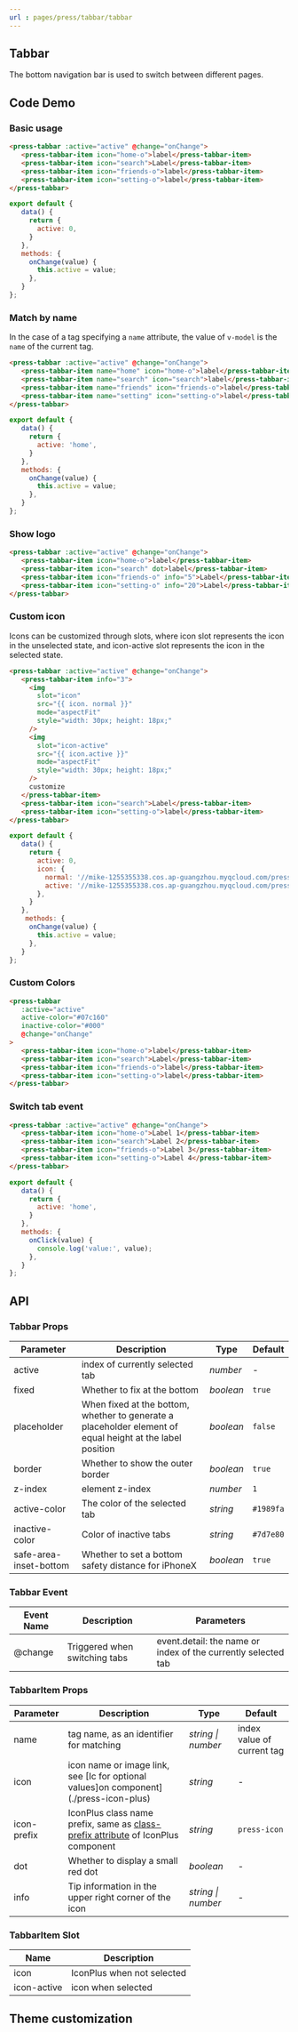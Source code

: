 ```yaml
---
url : pages/press/tabbar/tabbar
---
```


## Tabbar 

The bottom navigation bar is used to switch between different pages.



## Code Demo

### Basic usage

```html
<press-tabbar :active="active" @change="onChange">
   <press-tabbar-item icon="home-o">label</press-tabbar-item>
   <press-tabbar-item icon="search">Label</press-tabbar-item>
   <press-tabbar-item icon="friends-o">label</press-tabbar-item>
   <press-tabbar-item icon="setting-o">label</press-tabbar-item>
</press-tabbar>
```

```javascript
export default {
   data() {
     return {
       active: 0,
     }
   },
   methods: {
     onChange(value) {
       this.active = value;
     },
   }
};
```

### Match by name

In the case of a tag specifying a `name` attribute, the value of `v-model` is the `name` of the current tag.

```html
<press-tabbar :active="active" @change="onChange">
   <press-tabbar-item name="home" icon="home-o">label</press-tabbar-item>
   <press-tabbar-item name="search" icon="search">label</press-tabbar-item>
   <press-tabbar-item name="friends" icon="friends-o">label</press-tabbar-item>
   <press-tabbar-item name="setting" icon="setting-o">label</press-tabbar-item>
</press-tabbar>
```

```javascript
export default {
   data() {
     return {
       active: 'home',
     }
   },
   methods: {
     onChange(value) {
       this.active = value;
     },
   }
};
```

### Show logo

```html
<press-tabbar :active="active" @change="onChange">
   <press-tabbar-item icon="home-o">label</press-tabbar-item>
   <press-tabbar-item icon="search" dot>label</press-tabbar-item>
   <press-tabbar-item icon="friends-o" info="5">Label</press-tabbar-item>
   <press-tabbar-item icon="setting-o" info="20">Label</press-tabbar-item>
</press-tabbar>
```

### Custom icon

Icons can be customized through slots, where icon slot represents the icon in the unselected state, and icon-active slot represents the icon in the selected state.

```html
<press-tabbar :active="active" @change="onChange">
   <press-tabbar-item info="3">
     <img
       slot="icon"
       src="{{ icon. normal }}"
       mode="aspectFit"
       style="width: 30px; height: 18px;"
     />
     <img
       slot="icon-active"
       src="{{ icon.active }}"
       mode="aspectFit"
       style="width: 30px; height: 18px;"
     />
     customize
   </press-tabbar-item>
   <press-tabbar-item icon="search">Label</press-tabbar-item>
   <press-tabbar-item icon="setting-o">label</press-tabbar-item>
</press-tabbar>
```

```javascript
export default {
   data() {
     return {
       active: 0,
       icon: {
         normal: '//mike-1255355338.cos.ap-guangzhou.myqcloud.com/press%2Fimg%2Fuser-inactive.png',
         active: '//mike-1255355338.cos.ap-guangzhou.myqcloud.com/press%2Fimg%2Fuser-active.png',
       },
     }
   },
    methods: {
     onChange(value) {
       this.active = value;
     },
   }
};
```

### Custom Colors

```html
<press-tabbar
   :active="active"
   active-color="#07c160"
   inactive-color="#000"
   @change="onChange"
>
   <press-tabbar-item icon="home-o">label</press-tabbar-item>
   <press-tabbar-item icon="search">Label</press-tabbar-item>
   <press-tabbar-item icon="friends-o">label</press-tabbar-item>
   <press-tabbar-item icon="setting-o">label</press-tabbar-item>
</press-tabbar>
```


### Switch tab event

```html
<press-tabbar :active="active" @change="onChange">
   <press-tabbar-item icon="home-o">Label 1</press-tabbar-item>
   <press-tabbar-item icon="search">Label 2</press-tabbar-item>
   <press-tabbar-item icon="friends-o">Label 3</press-tabbar-item>
   <press-tabbar-item icon="setting-o">Label 4</press-tabbar-item>
</press-tabbar>
```

```javascript
export default {
   data() {
     return {
       active: 'home',
     }
   },
   methods: {
     onClick(value) {
       console.log('value:', value);
     },
   }
};
```


## API

### Tabbar Props

| Parameter              | Description                                                                                               | Type      | Default   |
| ---------------------- | --------------------------------------------------------------------------------------------------------- | --------- | --------- |
| active                 | index of currently selected tab                                                                           | _number_  | -         |
| fixed                  | Whether to fix at the bottom                                                                              | _boolean_ | `true`    |
| placeholder            | When fixed at the bottom, whether to generate a placeholder element of equal height at the label position | _boolean_ | `false`   |
| border                 | Whether to show the outer border                                                                          | _boolean_ | `true`    |
| z-index                | element z-index                                                                                           | _number_  | `1`       |
| active-color           | The color of the selected tab                                                                             | _string_  | `#1989fa` |
| inactive-color         | Color of inactive tabs                                                                                    | _string_  | `#7d7e80` |
| safe-area-inset-bottom | Whether to set a bottom safety distance for iPhoneX                                                       | _boolean_ | `true`    |

### Tabbar Event

| Event Name | Description                   | Parameters                                                    |
| ---------- | ----------------------------- | ------------------------------------------------------------- |
| @change    | Triggered when switching tabs | event.detail: the name or index of the currently selected tab |

### TabbarItem Props

| Parameter   | Description                                                                                         | Type               | Default                    |
| ----------- | --------------------------------------------------------------------------------------------------- | ------------------ | -------------------------- |
| name        | tag name, as an identifier for matching                                                             | _string \| number_ | index value of current tag |
| icon        | icon name or image link, see [Ic for optional values]on component](./press-icon-plus)               | _string_           | -                          |
| icon-prefix | IconPlus class name prefix, same as [class-prefix attribute](./press-icon-plus#props) of IconPlus component | _string_           | `press-icon`               |
| dot         | Whether to display a small red dot                                                                  | _boolean_          | -                          |
| info        | Tip information in the upper right corner of the icon                                               | _string \| number_ | -                          |

### TabbarItem Slot

| Name        | Description            |
| ----------- | ---------------------- |
| icon        | IconPlus when not selected |
| icon-active | icon when selected     |

## Theme customization

<theme-config />